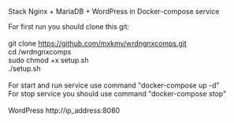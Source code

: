 Stack Nginx + MariaDB + WordPress
in Docker-compose service

For first run you should clone this git: <BR> <BR>
git clone https://github.com/mxkmv/wrdngnxcomps.git <BR>
cd /wrdngnxcomps <BR>
sudo chmod +x setup.sh <BR>
./setup.sh <BR>
<BR>
For start and run service use command "docker-compose up -d" <BR>
For stop service you should use command "docker-compose stop"
<BR>
<BR>
WordPress  http://ip_address:8080 


